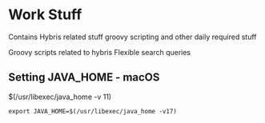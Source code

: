 # Work Stuff
Contains Hybris related stuff groovy scripting and other daily required stuff

Groovy scripts related to hybris 
Flexible search queries

## Setting JAVA_HOME - macOS

$(/usr/libexec/java_home -v 11)

```export JAVA_HOME=$(/usr/libexec/java_home -v17)```
